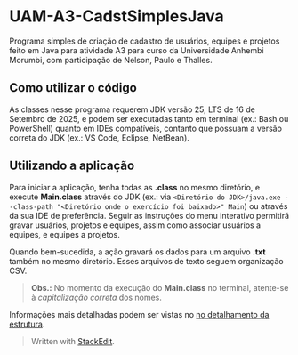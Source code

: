 # UAM-A3-CadstSimplesJava
Programa simples de criação de cadastro de usuários, equipes e projetos feito em Java para atividade A3 para curso da Universidade Anhembi Morumbi, com participação de Nelson, Paulo e Thalles.

## Como utilizar o código 
As classes nesse programa requerem JDK versão 25, LTS de 16 de Setembro de 2025, e podem ser executadas tanto em terminal (ex.: Bash ou PowerShell) quanto em IDEs compatíveis, contanto que possuam a versão correta do JDK (ex.: VS Code, Eclipse, NetBean).

## Utilizando a aplicação
Para iniciar a aplicação, tenha todas as **.class** no mesmo diretório, e execute **Main.class** através do JDK (ex.: via `<Diretório do JDK>/java.exe --class-path "<Diretório onde o exercício foi baixado>" Main`) ou através da sua IDE de preferência. 
Seguir as instruções do menu interativo permitirá gravar usuários, projetos e equipes, assim como associar usuários a equipes, e equipes a projetos. 

Quando bem-sucedida, a ação gravará os dados para um arquivo **.txt** também no mesmo diretório. Esses arquivos de texto seguem organização CSV. 
>**Obs.:** No momento da execução do **Main.class** no terminal, atente-se à *capitalização correta* dos nomes.

Informações mais detalhadas podem ser vistas no [no detalhamento da estrutura](https://github.com/pyhanazumi/UAM-A3-CadstSimplesJava/blob/main/estrutura_do_programa.md).

> Written with [StackEdit](https://stackedit.io/).
